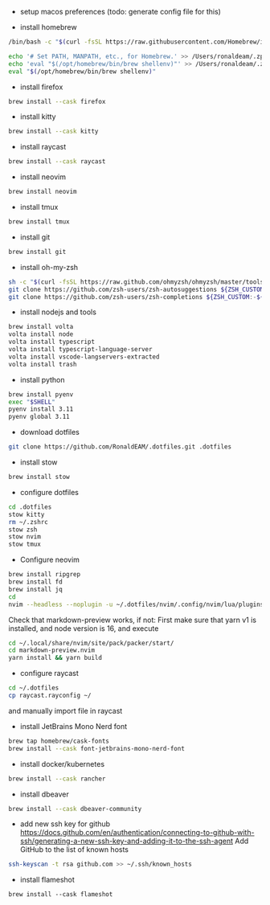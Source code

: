 - setup macos preferences (todo: generate config file for this)

- install homebrew

```bash
/bin/bash -c "$(curl -fsSL https://raw.githubusercontent.com/Homebrew/install/HEAD/install.sh)"

echo '# Set PATH, MANPATH, etc., for Homebrew.' >> /Users/ronaldeam/.zprofile
echo 'eval "$(/opt/homebrew/bin/brew shellenv)"' >> /Users/ronaldeam/.zprofile
eval "$(/opt/homebrew/bin/brew shellenv)"
```

- install firefox

```bash
brew install --cask firefox
```

- install kitty

```bash
brew install --cask kitty
```

- install raycast

```bash
brew install --cask raycast
```

- install neovim

```bash
brew install neovim
```

- install tmux

```bash
brew install tmux
```

- install git

```bash
brew install git
```

- install oh-my-zsh

```bash
sh -c "$(curl -fsSL https://raw.github.com/ohmyzsh/ohmyzsh/master/tools/install.sh)"
git clone https://github.com/zsh-users/zsh-autosuggestions ${ZSH_CUSTOM:-~/.oh-my-zsh/custom}/plugins/zsh-autosuggestions
git clone https://github.com/zsh-users/zsh-completions ${ZSH_CUSTOM:-${ZSH:-~/.oh-my-zsh}/custom}/plugins/zsh-completions
```

- install nodejs and tools

```bash
brew install volta
volta install node
volta install typescript
volta install typescript-language-server
volta install vscode-langservers-extracted
volta install trash
```

- install python

```bash
brew install pyenv
exec "$SHELL"
pyenv install 3.11
pyenv global 3.11
```

- download dotfiles

```bash
git clone https://github.com/RonaldEAM/.dotfiles.git .dotfiles
```

- install stow

```bash
brew install stow
```

- configure dotfiles

```bash
cd .dotfiles
stow kitty
rm ~/.zshrc
stow zsh
stow nvim
stow tmux
```

- Configure neovim

```bash
brew install ripgrep
brew install fd
brew install jq
cd
nvim --headless --noplugin -u ~/.dotfiles/nvim/.config/nvim/lua/plugins.lua -c "autocmd User PackerComplete quitall" -c "PackerSync"
```

Check that markdown-preview works, if not:
First make sure that yarn v1 is installed, and node version is 16, and execute

```bash
cd ~/.local/share/nvim/site/pack/packer/start/
cd markdown-preview.nvim
yarn install && yarn build
```

- configure raycast

```bash
cd ~/.dotfiles
cp raycast.rayconfig ~/
```

and manually import file in raycast

- install JetBrains Mono Nerd font

```bash
brew tap homebrew/cask-fonts
brew install --cask font-jetbrains-mono-nerd-font
```

- install docker/kubernetes

```bash
brew install --cask rancher
```

- install dbeaver

```bash
brew install --cask dbeaver-community
```

- add new ssh key for github
  https://docs.github.com/en/authentication/connecting-to-github-with-ssh/generating-a-new-ssh-key-and-adding-it-to-the-ssh-agent
  Add GitHub to the list of known hosts

```bash
ssh-keyscan -t rsa github.com >> ~/.ssh/known_hosts
```

- install flameshot

```
brew install --cask flameshot
```

